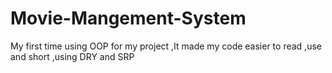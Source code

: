 # Movie-Mangement-System
My first time using OOP for my project ,It made my code easier to read ,use and short ,using DRY and SRP
